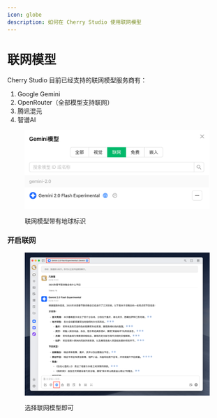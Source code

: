 ```yaml
---
icon: globe
description: 如何在 Cherry Studio 使用联网模型
---
```


# 联网模型

Cherry Studio 目前已经支持的联网模型服务商有：

1. Google Gemini
2. OpenRouter（全部模型支持联网）
3. 腾讯混元
4. 智谱AI

<figure><img src="../.gitbook/assets/image (33).png" alt=""><figcaption><p>联网模型带有地球标识</p></figcaption></figure>

### 开启联网

<figure><img src="../.gitbook/assets/image (34).png" alt=""><figcaption><p>选择联网模型即可</p></figcaption></figure>
